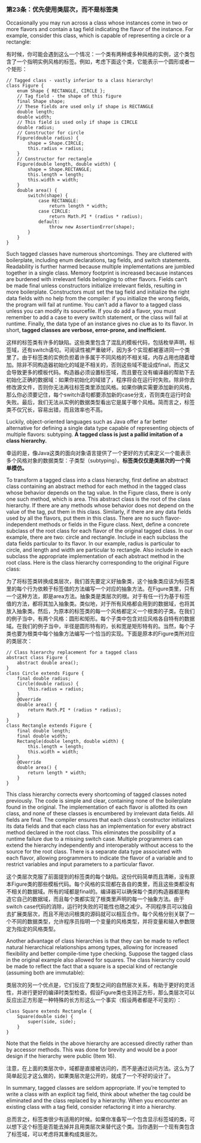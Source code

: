 ### 第23条：优先使用类层次，而不是标签类

Occasionally you may run across a class whose instances come in two or more flavors and contain a tag field indicating the flavor of the instance. For example, consider this class, which is capable of representing a circle or a rectangle:

有时候，你可能会遇到这么一个情况：一个类有两种或多种风格的实例，这个类包含了一个指明实例风格的标签。例如，考虑下面这个类，它能表示一个圆形或者一个矩形：

```
// Tagged class - vastly inferior to a class hierarchy!
class Figure {
    enum Shape { RECTANGLE, CIRCLE };
    // Tag field - the shape of this figure
    final Shape shape;
    // These fields are used only if shape is RECTANGLE
    double length;
    double width;
    // This field is used only if shape is CIRCLE
    double radius;
    // Constructor for circle
    Figure(double radius) {
        shape = Shape.CIRCLE;
        this.radius = radius;
    } 
    // Constructor for rectangle
    Figure(double length, double width) {
        shape = Shape.RECTANGLE;
        this.length = length;
        this.width = width;
    } 
    double area() {
        switch(shape) {
            case RECTANGLE:
                return length * width;
            case CIRCLE:
                return Math.PI * (radius * radius);
            default:
                throw new AssertionError(shape);
        }
    }
}
```

Such tagged classes have numerous shortcomings. They are cluttered with boilerplate, including enum declarations, tag fields, and switch statements. Readability is further harmed because multiple implementations are jumbled together in a single class. Memory footprint is increased because instances are burdened with irrelevant fields belonging to other flavors. Fields can’t be made final unless constructors initialize irrelevant fields, resulting in more boilerplate. Constructors must set the tag field and initialize the right data fields with no help from the compiler: if you initialize the wrong fields, the program will fail at runtime. You can’t add a flavor to a tagged class unless you can modify its sourcefile. If you do add a flavor, you must remember to add a case to every switch statement, or the class will fail at runtime. Finally, the data type of an instance gives no clue as to its flavor. In short, **tagged classes are verbose, error-prone, and inefficient.**

这样的标签类有许多的缺陷。这些类里包含了混乱的模板代码，包括枚举声明，标签域，还有switch语句。可阅读性被严重破坏，因为多个实现都被塞进同一个类里了。由于标签类的实例负担着许多属于不同风格的不相关域，内存占用也随着增加。除非不同构造器初始化的域是不相关的，否则这些域不能设成final，而这又会导致更多的模板代码。构造器必须设置标签域，而且要在没有编译器的帮助下去初始化正确的数据域：如果你初始化的域错了，程序将会在运行时失败。除非你去修改源文件，否则你无法再往标签类里添加风格。如果你确实需要添加新的风格，那么你必须要记住，每个switch语句都要添加新的case分支，否则类在运行时会失败。最后，我们无法从实例的数据类型看出它是属于哪个风格。简而言之，标签类不仅冗长，容易出错，而且效率也不高。

Luckily, object-oriented languages such as Java offer a far better alternative for defining a single data type capable of representing objects of multiple flavors: subtyping. **A tagged class is just a pallid imitation of a class hierarchy.**

幸运的是，像Java这类的面向对象语言提供了一个更好的方式来定义一个能表示多个风格对象的数据类型：子类型（subtyping）。**标签类仅仅是类层次的一个简单模仿。**

To transform a tagged class into a class hierarchy, first define an abstract class containing an abstract method for each method in the tagged class whose behavior depends on the tag value. In the Figure class, there is only one such method, which is area. This abstract class is the root of the class hierarchy. If there are any methods whose behavior does not depend on the value of the tag, put them in this class. Similarly, if there are any data fields used by all the flavors, put them in this class. There are no such flavor-independent methods or fields in the Figure class. Next, define a concrete subclass of the root class for each flavor of the original tagged class. In our example, there are two: circle and rectangle. Include in each subclass the data fields particular to its flavor. In our example, radius is particular to circle, and length and width are particular to rectangle. Also include in each subclass the appropriate implementation of each abstract method in the root class. Here is the class hierarchy corresponding to the original Figure class:

为了将标签类转换成类层次，我们首先要定义好抽象类，这个抽象类应该为标签类里的每个行为依赖于标签值的方法编写一个对应的抽象方法。在Figure类里，只有一个这种方法，即是area方法。抽象类是类层次的根。对于有任一行为基于标签值的方法，都将其加入抽象类。类似地，对于所有风格都会用到的数据域，也将其放入抽象类。然后，为原本的标签类的每一个风格都定义一个根类的子类。在我们的例子当中，有两个风格：圆形和矩形。每个子类中包含对应风格各自特有的数据域。在我们的例子当中，半径是圆形特有的，长和宽是矩形特有的。当然，每个子类也要为根类中每个抽象方法编写一个恰当的实现。下面是原本的Figure类所对应的类层次：

```
// Class hierarchy replacement for a tagged class
abstract class Figure {
    abstract double area();
}
class Circle extends Figure {
    final double radius;
    Circle(double radius) { 
        this.radius = radius; 
    }
    @Override 
    double area() { 
        return Math.PI * (radius * radius); 
    }
} 
class Rectangle extends Figure {
    final double length;
    final double width;
    Rectangle(double length, double width) {
        this.length = length;
        this.width = width;
    } 
    @Override 
    double area() { 
        return length * width;
    }
}
```

This class hierarchy corrects every shortcoming of tagged classes noted previously. The code is simple and clear, containing none of the boilerplate found in the original. The implementation of each flavor is allotted its own class, and none of these classes is encumbered by irrelevant data fields. All fields are final. The compiler ensures that each class’s constructor initializes its data fields and that each class has an implementation for every abstract method declared in the root class. This eliminates the possibility of a runtime failure due to a missing switch case. Multiple programmers can extend the hierarchy independently and interoperably without access to the source for the root class. There is a separate data type associated with each flavor, allowing programmers to indicate the flavor of a variable and to restrict variables and input parameters to a particular flavor.

这个类层次克服了前面提到的标签类的每个缺陷。这份代码简单而且清晰，没有原本Figure类的那些模板代码。每个风格的实现都在各自的类里，而且这些类都没有不相关的数据域。所有的域都是final的。编译器可以确保每个类的构造器都是构造它自己的数据域，而且每个类都实现了根类里声明的每一个抽象方法。由于switch case代码的消除，运行时失败的可能性也随之减少。不同程序员可以独自去扩展类层次，而且不用访问根类的源码就可以相互合作。每个风格分别关联了一个不同的数据类型，允许程序员指明一个变量的风格类型，并将变量和输入参数限定为指定的风格类型。

Another advantage of class hierarchies is that they can be made to reflect natural hierarchical relationships among types, allowing for increased flexibility and better compile-time type checking. Suppose the tagged class in the original example also allowed for squares. The class hierarchy could be made to reflect the fact that a square is a special kind of rectangle \(assuming both are immutable\):

类层次的另一个优点是，它们反应了类型之间的自然层次关系，有助于更好的灵活性，并进行更好的编译时类型检查。假设Figure类也支持正方形，那么类层次可以反应出正方形是一种特殊的长方形这么一个事实（假设两者都是不可变的）：

```
class Square extends Rectangle {
    Square(double side) {
        super(side, side);
    }
}
```

Note that the fields in the above hierarchy are accessed directly rather than by accessor methods. This was done for brevity and would be a poor design if the hierarchy were public \(Item 16\).

注意，在上面的类层次中，域都是直接被访问的，而不是通过访问方法。这么为了简单起见才这么做的，如果类层次是公开的，就成了一个不好的设计了。

In summary, tagged classes are seldom appropriate. If you’re tempted to write a class with an explicit tag field, think about whether the tag could be eliminated and the class replaced by a hierarchy. When you encounter an existing class with a tag field, consider refactoring it into a hierarchy.

总而言之，标签类很少有适用的时候。如果你准备写一个包含显示标签域的类，可以想下这个标签是否能去掉并且用类层次来替代这个类。当你遇到一个现有类包含了标签域，可以考虑将其重构成类层次。

